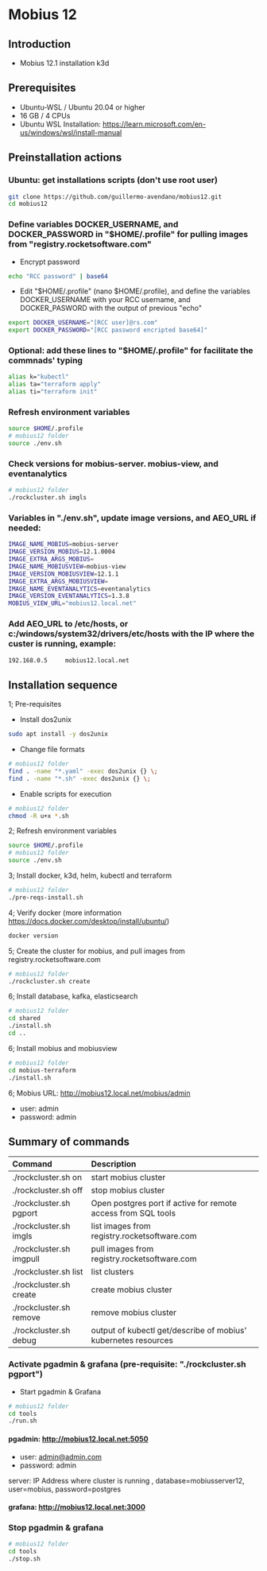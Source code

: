 # Mobius 12

## Introduction

- Mobius 12.1 installation k3d

## Prerequisites

- Ubuntu-WSL / Ubuntu 20.04 or higher
- 16 GB / 4 CPUs
- Ubuntu WSL Installation: https://learn.microsoft.com/en-us/windows/wsl/install-manual

## Preinstallation actions
### Ubuntu: get installations scripts (don't use root user)
```bash
git clone https://github.com/guillermo-avendano/mobius12.git
cd mobius12
```
### Define variables DOCKER_USERNAME, and DOCKER_PASSWORD in "$HOME/.profile" for pulling images from "registry.rocketsoftware.com"
- Encrypt password
```bash
echo "RCC password" | base64
```
- Edit "$HOME/.profile" (nano $HOME/.profile), and define the variables DOCKER_USERNAME with your RCC username, and DOCKER_PASWORD with the output of previous "echo"
```bash
export DOCKER_USERNAME="[RCC user]@rs.com"
export DOCKER_PASSWORD="[RCC password encripted base64]"
```
### Optional: add these lines to "$HOME/.profile" for facilitate the commnads' typing
```bash
alias k="kubectl"
alias ta="terraform apply"
alias ti="terraform init"
```
### Refresh environment variables
```bash
source $HOME/.profile
# mobius12 folder
source ./env.sh
```
### Check versions for mobius-server. mobius-view, and eventanalytics
```bash
# mobius12 folder
./rockcluster.sh imgls
```

### Variables in "./env.sh", update image versions, and AEO_URL if needed:
```bash
IMAGE_NAME_MOBIUS=mobius-server
IMAGE_VERSION_MOBIUS=12.1.0004
IMAGE_EXTRA_ARGS_MOBIUS=
IMAGE_NAME_MOBIUSVIEW=mobius-view
IMAGE_VERSION_MOBIUSVIEW=12.1.1
IMAGE_EXTRA_ARGS_MOBIUSVIEW=
IMAGE_NAME_EVENTANALYTICS=eventanalytics
IMAGE_VERSION_EVENTANALYTICS=1.3.8
MOBIUS_VIEW_URL="mobius12.local.net"
```

###  Add AEO_URL to /etc/hosts, or c:/windows/system32/drivers/etc/hosts with the IP where the custer is running, example:
```bash
192.168.0.5     mobius12.local.net
```

## Installation sequence 

1; Pre-requisites
- Install dos2unix
```bash
sudo apt install -y dos2unix
```
- Change file formats
```bash
# mobius12 folder
find . -name "*.yaml" -exec dos2unix {} \;
find . -name "*.sh" -exec dos2unix {} \;
```
- Enable scripts for execution
```bash
# mobius12 folder
chmod -R u+x *.sh
```

2; Refresh environment variables
```bash
source $HOME/.profile
# mobius12 folder
source ./env.sh
```
3; Install docker, k3d, helm, kubectl and terraform
```bash
# mobius12 folder
./pre-reqs-install.sh
```
4; Verify docker (more information https://docs.docker.com/desktop/install/ubuntu/)
```bash
docker version
```
5; Create the cluster for mobius, and pull images from registry.rocketsoftware.com
```bash
# mobius12 folder
./rockcluster.sh create
```
6; Install database, kafka, elasticsearch
```bash
# mobius12 folder
cd shared
./install.sh
cd ..
```
6; Install mobius and mobiusview
```bash
# mobius12 folder
cd mobius-terraform
./install.sh
```
6; Mobius URL: http://mobius12.local.net/mobius/admin
- user: admin
- password: admin

## Summary of commands

| Command | Description |
|:---|:---|
| ./rockcluster.sh on | start mobius cluster |
| ./rockcluster.sh off | stop mobius cluster |
| ./rockcluster.sh pgport | Open postgres port if active for remote access from SQL tools |
| ./rockcluster.sh imgls | list images from registry.rocketsoftware.com |
| ./rockcluster.sh imgpull | pull images from registry.rocketsoftware.com |
| ./rockcluster.sh list | list clusters |
| ./rockcluster.sh create | create mobius cluster |
| ./rockcluster.sh remove | remove mobius cluster |
| ./rockcluster.sh debug | output of kubectl get/describe of mobius' kubernetes resources |


### Activate pgadmin & grafana (pre-requisite: "./rockcluster.sh pgport")
- Start pgadmin & Grafana
```bash
# mobius12 folder
cd tools
./run.sh
```
#### pgadmin: http://mobius12.local.net:5050
- user: admin@admin.com
- password: admin

server: IP Address where cluster is running , database=mobiusserver12, user=mobius, password=postgres
#### grafana: http://mobius12.local.net:3000

### Stop pgadmin & grafana
```bash
# mobius12 folder
cd tools
./stop.sh
```

